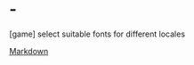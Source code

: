 # -
[game] select suitable fonts for different locales

[Markdown](https://www.markdownguide.org/basic-syntax/)
